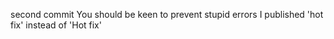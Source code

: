 second commit
You should be keen to prevent stupid errors
I published 'hot fix' instead of 'Hot fix'
